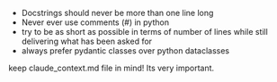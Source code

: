 - Docstrings should never be more than one line long
- Never ever use comments (#) in python
- try to be as short as possible in terms of number of lines while still delivering what has been asked for
- always prefer pydantic classes over python dataclasses

keep claude_context.md file in mind! Its very important.